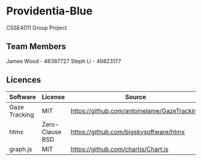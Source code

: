 # Providentia-Blue
CSSE4011 Group Project

## Team Members 
James Wood - 46387727
Steph Li - 46823177

## Licences

| Software | License | Source |
| - | - | - | 
| Gaze Tracking | MIT | https://github.com/antoinelame/GazeTracking
| htmx | Zero-Clause BSD | https://github.com/bigskysoftware/htmx |
| graph.js | MIT | https://github.com/chartjs/Chart.js |